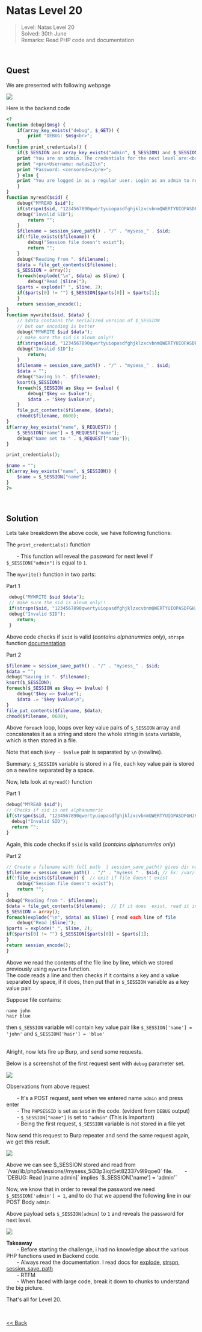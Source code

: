 # Natas Level 20
> Level: Natas Level 20<br/>
> Solved: 30th June<br/>
> Remarks: Read PHP code and documentation<br/>
<br/>

## Quest
We are presented with following webpage

![](./images/Level20.png)


Here is the backend code
```php
<?
function debug($msg) { 
    if(array_key_exists("debug", $_GET)) {
        print "DEBUG: $msg<br>";
    }
function print_credentials() { 
    if($_SESSION and array_key_exists("admin", $_SESSION) and $_SESSION["admin"] == 1) {
    print "You are an admin. The credentials for the next level are:<br>";
    print "<pre>Username: natas21\n";
    print "Password: <censored></pre>";
    } else {
    print "You are logged in as a regular user. Login as an admin to retrieve credentials for natas21.";
    }
}
function myread($sid) { 
    debug("MYREAD $sid"); 
    if(strspn($sid, "1234567890qwertyuiopasdfghjklzxcvbnmQWERTYUIOPASDFGHJKLZXCVBNM-") != strlen($sid)) {
    debug("Invalid SID"); 
        return "";
    }
    $filename = session_save_path() . "/" . "mysess_" . $sid;
    if(!file_exists($filename)) {
        debug("Session file doesn't exist");
        return "";
    }
    debug("Reading from ". $filename);
    $data = file_get_contents($filename);
    $_SESSION = array();
    foreach(explode("\n", $data) as $line) {
        debug("Read [$line]");
    $parts = explode(" ", $line, 2);
    if($parts[0] != "") $_SESSION[$parts[0]] = $parts[1];
    }
    return session_encode();
}
function mywrite($sid, $data) { 
    // $data contains the serialized version of $_SESSION
    // but our encoding is better
    debug("MYWRITE $sid $data"); 
    // make sure the sid is alnum only!!
    if(strspn($sid, "1234567890qwertyuiopasdfghjklzxcvbnmQWERTYUIOPASDFGHJKLZXCVBNM-") != strlen($sid)) {
    debug("Invalid SID"); 
        return;
    }
    $filename = session_save_path() . "/" . "mysess_" . $sid;
    $data = "";
    debug("Saving in ". $filename);
    ksort($_SESSION);
    foreach($_SESSION as $key => $value) {
        debug("$key => $value");
        $data .= "$key $value\n";
    }
    file_put_contents($filename, $data);
    chmod($filename, 0600);
}
if(array_key_exists("name", $_REQUEST)) {
    $_SESSION["name"] = $_REQUEST["name"];
    debug("Name set to " . $_REQUEST["name"]);
}

print_credentials();

$name = "";
if(array_key_exists("name", $_SESSION)) {
    $name = $_SESSION["name"];
}
?>
```
<br/>

## Solution

Lets take breakdown the above code, we have following functions:

The `print_credentials()` function<br/>

  - This function will reveal the password for next level if `$_SESSION["admin"]` is equal to `1`.


The `mywrite()` function in two parts:

Part 1
```php
 debug("MYWRITE $sid $data"); 
 // make sure the sid is alnum only!!
 if(strspn($sid, "1234567890qwertyuiopasdfghjklzxcvbnmQWERTYUIOPASDFGHJKLZXCVBNM-") != strlen($sid)) {
 debug("Invalid SID"); 
    return;
 }
```
Above code checks if `$sid` is valid (_contains alphanumrics only_), `strspn` function [documentation](https://www.php.net/manual/en/function.strspn.php)

Part 2
```php
$filename = session_save_path() . "/" . "mysess_" . $sid;
$data = "";
debug("Saving in ". $filename);
ksort($_SESSION);
foreach($_SESSION as $key => $value) {
    debug("$key => $value");
    $data .= "$key $value\n";
}
file_put_contents($filename, $data);
chmod($filename, 0600);
```
Above `foreach` loop, loops over key value pairs of `$_SESSION` array and concatenates it as a string and store the whole string in `$data` variable, which is then stored in a file.<br/>

Note that each `$key - $value` pair is separated by `\n` (newline).

<span id=yellow>Summary:</span> `$_SESSION` variable is stored in a file, each key value pair is stored on a newline separated by a space.


Now, lets look at `myread()` function<br/>

Part 1
```php
debug("MYREAD $sid"); 
// Checks if sid is not alphanumeric
if(strspn($sid, "1234567890qwertyuiopasdfghjklzxcvbnmQWERTYUIOPASDFGHJKLZXCVBNM-") != strlen($sid)) {
  debug("Invalid SID"); 
  return "";
}
```
Again, this code checks if `$sid` is valid (_contains alphanumrics only_)

Part 2
```php
// Create a filename with full path  | session_save_path() gives dir name, rest things are concatenated
$filename = session_save_path() . "/" . "mysess_" . $sid; // Ex: /var/lib/php5/sessions//mysess_5i33p3iojt5et82337v9l9qoe0
if(!file_exists($filename)) {  // exit if file doesn't exist
    debug("Session file doesn't exist");
    return "";
}
debug("Reading from ". $filename);
$data = file_get_contents($filename);  // If it does  exist, read it into $data var
$_SESSION = array();
foreach(explode("\n", $data) as $line) { read each line of file
    debug("Read [$line]");
$parts = explode(" ", $line, 2);
if($parts[0] != "") $_SESSION[$parts[0]] = $parts[1];
}
return session_encode();
}
```

Above we read the contents of the file line by line, which we stored previously using `mywrite` function.<br/> The code reads a line and then checks if it contains a key and a value separated by space, if it does, then put that in `$_SESSION` variable as a key value pair.

Suppose file contains:
```
name john
hair blue
```
then `$_SESSION` variable will contain key value pair like `$_SESSION['name'] = 'john'` and `$_SESSION['hair'] = 'blue'`
<br/><br/>

Alright, now lets fire up Burp, and send some requests.<br/>

Below is a screenshot of the first request sent with `debug` parameter set.

![](./images/Level20.1_solution.png)

Observations from above request

  - It's a POST request, sent when we entered name `admin` and press enter<br/>
  - The `PHPSESSID` is set as `$sid` in the code. (evident from `DEBUG` output)<br/>
  - `$_SESSION["name"]` is set to `"admin"`  (This is important)<br/>
  - Being the first request, `$_SESSION` variable is not stored in a file yet<br/>


Now send this request to Burp repeater and send the same request again, we get this result.

![](./images/Level20.2_solution.png)

Above we can see $_SESSION stored and read from `/var/lib/php5/sessions//mysess_5i33p3iojt5et82337v9l9qoe0` file.
  - `DEBUG: Read [name admin]`  implies `$_SESSION['name'] = 'admin'`

Now, we know that in order to reveal the password we need `$_SESSION['admin'] = 1`, and to do that we append the following line in our POST Body
`admin `


Above payload sets `$_SESSION[admin]` to `1` and reveals the password for next level.

![](./images/Level20_solution.png)



<span id=green>**Takeaway**</span><br/>
  - Before starting the challenge, i had no knowledge about the various PHP functions used in Backend code.<br/>
  - Always read the documentation. I read docs for [explode](https://www.php.net/manual/en/function.explode.php), [strspn](https://www.php.net/manual/en/function.strspn.php), [session_save_path](https://www.php.net/manual/en/function.session-save-path.php) <br/>
  - RTFM<br/>
  - When faced with large code, break it down to chunks to understand the big picture.
<br/>

That's all for Level 20. 

<br/>

[<< Back](https://grey-fish.github.io/Natas/index.html)
